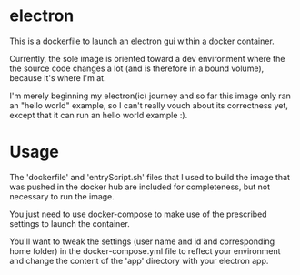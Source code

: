 # electron

This is a dockerfile to launch an electron gui within a docker container.

Currently, the sole image is oriented toward a dev environment where the the source code changes a lot (and is therefore in a bound volume), because it's where I'm at.

I'm merely beginning my electron(ic) journey and so far this image only ran an "hello world" example, so I can't really vouch about its correctness yet, except that it can run an hello world example :).

# Usage

The 'dockerfile' and 'entryScript.sh' files that I used to build the image that was pushed in the docker hub are included for completeness, but not necessary to run the image.

You just need to use docker-compose to make use of the prescribed settings to launch the container.

You'll want to tweak the settings (user name and id and corresponding home folder) in the docker-compose.yml file to reflect your environment and change the content of the 'app' directory with your electron app.
